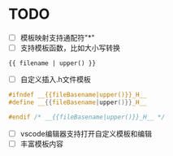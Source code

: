 # TODO

- [ ] 模板映射支持通配符"*"
- [ ] 支持模板函数，比如大小写转换

```
{{ filename | upper() }}
```

- [ ] 自定义插入.h文件模板

```c
#ifndef __{{fileBasename|upper()}}_H__
#define __{{fileBasename|upper()}}_H__

#endif /* __{{fileBasename|upper()}}_H__ */
```

- [ ] vscode编辑器支持打开自定义模板和编辑
- [ ] 丰富模板内容